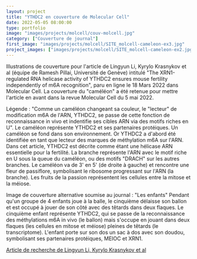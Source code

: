 ```yaml
---
layout: project
title: "YTHDC2 en couverture de Molecular Cell"
date: 2022-05-05 08:00:00
type: portfolio
image: "images/projects/molcell/couv-molcell.jpg"
category: ["Couverture de journal"]
first_image: "images/projects/molcell/SITE_molcell-cameleon-ex3.jpg"
project_images: ["images/projects/molcell/SITE_molcell-cameleon-ex2.jpg", "images/projects/molcell/SITE_zoom-cameleon.jpg", "images/projects/molcell/SITE_zoom-fruits.jpg", "images/projects/molcell/SITE_molcell-enfant-ex2.jpg", "images/projects/molcell/SITE_zoom-enfants.jpg"]
---
```


Illustrations de couverture pour l'article de Lingyun Li, Kyrylo Krasnykov et al (équipe de Ramesh Pillai, Université de Genève) intitulé "The XRN1-regulated RNA helicase activity of YTHDC2 ensures mouse fertility independently of m6A recognition", paru en ligne le 18 Mars 2022 dans Molecular Cell. La couverture du "caméléon" a été retenue pour mettre l'article en avant dans la revue Molecular Cell du 5 mai 2022. 

Légende : "Comme un caméléon changeant sa couleur, le "lecteur" de modification m6A de l'ARN, YTHDC2, se passe de cette fonction de reconnaissance in vivo et indentifie ses cibles ARN via des motifs riches en U". Le caméléon représente YTHDC2 et ses partenaires protéiques. Un caméléon se fond dans son environnement. Or YTHDC2 a d'abord été identifiée en tant que lecteur des marques de méthylation m6A sur l'ARN. Dans cet article, YTHDC2 est décrite comme étant une hélicase ARN essentielle pour la fertilité. La branche représente l'ARN avec le motif riche en U sous la queue du caméléon, ou des motifs "DRACH" sur les autres branches. Le caméléon va de 3' en 5' (de droite à gauche) et rencontre une fleur de passiflore, symbolisant le ribosome progressant sur l'ARN (la branche). Les fruits de la passion représentent les cellules entre la mitose et la méiose.

Image de couverture alternative soumise au journal : "Les enfants"
Pendant qu'un groupe de 4 enfants joue à la balle, le cinquième délaisse son ballon et est occupé à jouer de son côté avec des têtards dans deux flaques. Le cinquième enfant représente YTHDC2, qui se passe de la reconnaissance des méthylations m6A in vivo (le ballon) mais s'occupe en jouant dans deux flaques (les cellules en mitose et méiose) pleines de têtards (le transcriptome). L'enfant porte sur son dos un sac à dos avec son doudou, symbolisant ses partenaires protéiques, MEIOC et XRN1.


<a href="https://doi.org/10.1016/j.molcel.2022.02.034">Article de recherche de Lingyun Li, Kyrylo Krasnykov et al</a>
